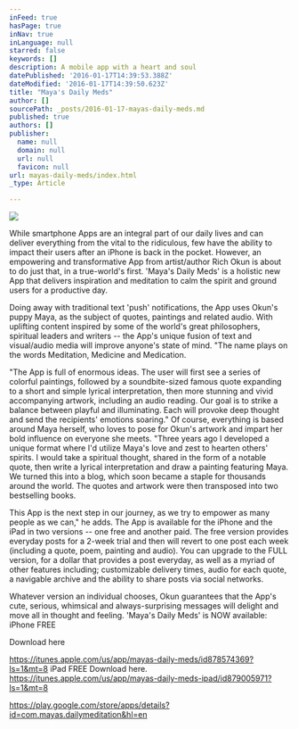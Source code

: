 ```yaml
---
inFeed: true
hasPage: true
inNav: true
inLanguage: null
starred: false
keywords: []
description: A mobile app with a heart and soul
datePublished: '2016-01-17T14:39:53.388Z'
dateModified: '2016-01-17T14:39:50.623Z'
title: "Maya's Daily Meds"
author: []
sourcePath: _posts/2016-01-17-mayas-daily-meds.md
published: true
authors: []
publisher:
  name: null
  domain: null
  url: null
  favicon: null
url: mayas-daily-meds/index.html
_type: Article

---
```

![](https://s3-us-west-2.amazonaws.com/the-grid-img/p/c96b02e30d305b9a0b02a1aa26f68582f797856a.jpg)

While smartphone Apps are an integral part of our daily lives and can deliver everything from the vital to the ridiculous, few have the ability to impact their users after an iPhone is back in the pocket. However, an empowering and transformative App from artist/author Rich Okun is about to do just that, in a true-world's first.
'Maya's Daily Meds' is a holistic new App that delivers inspiration and meditation to calm the spirit and ground users for a productive day. 

Doing away with traditional text 'push' notifications, the App uses Okun's puppy Maya, as the subject of quotes, paintings and related audio. With uplifting content inspired by some of the world's great philosophers, spiritual leaders and writers -- the App's unique fusion of text and visual/audio media will improve anyone's state of mind.
"The name plays on the words Meditation, Medicine and Medication. 

"The App is full of enormous ideas. The user will first see a series of colorful paintings, followed by a soundbite-sized famous quote expanding to a short and simple lyrical interpretation, then more stunning and vivid accompanying artwork, including an audio reading. Our goal is to strike a balance between playful and illuminating. Each will provoke deep thought and send the recipients' emotions soaring."
Of course, everything is based around Maya herself, who loves to pose for Okun's artwork and impart her bold influence on everyone she meets.
"Three years ago I developed a unique format where I'd utilize Maya's love and zest to hearten others' spirits. I would take a spiritual thought, shared in the form of a notable quote, then write a lyrical interpretation and draw a painting featuring Maya. We turned this into a blog, which soon became a staple for thousands around the world. The quotes and artwork were then transposed into two bestselling books. 

This App is the next step in our journey, as we try to empower as many people as we can," he adds.
The App is available for the iPhone and the iPad in two versions -- one free and another paid. The free version provides everyday posts for a 2-week trial and then will revert to one post each week (including a quote, poem, painting and audio).
You can upgrade to the FULL version, for a dollar that provides a post everyday, as well as a myriad of other features including; customizable delivery times, audio for each quote, a navigable archive and the ability to share posts via social networks. 

Whatever version an individual chooses, Okun guarantees that the App's cute, serious, whimsical and always-surprising messages will delight and move all in thought and feeling.
'Maya's Daily Meds' is NOW available:
iPhone FREE 

Download here 

https://itunes.apple.com/us/app/mayas-daily-meds/id878574369?ls=1&mt=8
iPad FREE Download here. https://itunes.apple.com/us/app/mayas-daily-meds-ipad/id879005971?ls=1&mt=8

https://play.google.com/store/apps/details?id=com.mayas.dailymeditation&hl=en